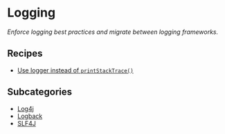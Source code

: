 # Logging

_Enforce logging best practices and migrate between logging frameworks._

## Recipes

* [Use logger instead of `printStackTrace()`](printstacktracetologerror.md)

## Subcategories

* [Log4j](/reference/recipes/java/logging/log4j)
* [Logback](/reference/recipes/java/logging/logback)
* [SLF4J](/reference/recipes/java/logging/slf4j)


